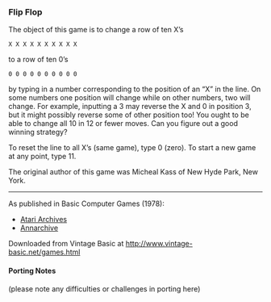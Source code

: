 ### Flip Flop

The object of this game is to change a row of ten X’s

```
X X X X X X X X X X
```

to a row of ten 0’s

```
0 0 0 0 0 0 0 0 0 0
```

by typing in a number corresponding to the position of an “X” in the line. On some numbers one position will change while on other numbers, two will change. For example, inputting a 3 may reverse the X and 0 in position 3, but it might possibly reverse some of other position too! You ought to be able to change all 10 in 12 or fewer moves. Can you figure out a good winning strategy?

To reset the line to all X’s (same game), type 0 (zero). To start a new game at any point, type 11.

The original author of this game was Micheal Kass of New Hyde Park, New York.

---

As published in Basic Computer Games (1978):
- [Atari Archives](https://www.atariarchives.org/basicgames/showpage.php?page=63)
- [Annarchive](https://annarchive.com/files/Basic_Computer_Games_Microcomputer_Edition.pdf#page=78)

Downloaded from Vintage Basic at
http://www.vintage-basic.net/games.html

#### Porting Notes

(please note any difficulties or challenges in porting here)
